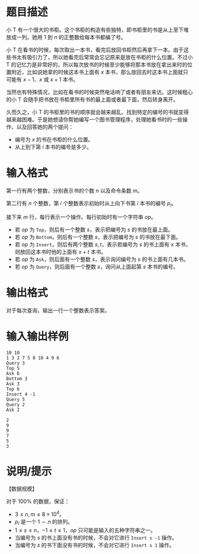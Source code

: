 # 题目描述

小 T 有一个很大的书柜。这个书柜的构造有些独特，即书柜里的书是从上至下堆放成一列。她用 $1$ 到 $n$ 的正整数给每本书都编了号。

小 T 在看书的时候，每次取出一本书，看完后放回书柜然后再拿下一本。由于这些书太有吸引力了，所以她看完后常常会忘记原来是放在书柜的什么位置。不过小 T 的记忆力是非常好的，所以每次放书的时候至少能够将那本书放在拿出来时的位置附近，比如说她拿的时候这本书上面有 $x$ 本书，那么放回去时这本书上面就只可能有 $x-1$、$x$ 或 $x+1$ 本书。

当然也有特殊情况，比如在看书的时候突然电话响了或者有朋友来访。这时候粗心的小 T 会随手把书放在书柜里所有书的最上面或者最下面，然后转身离开。

久而久之，小 T 的书柜里的书的顺序就会越来越乱，找到特定的编号的书就变得越来越困难。于是她想请你帮她编写一个图书管理程序，处理她看书时的一些操作，以及回答她的两个提问：

* 编号为 $x$ 的书在书柜的什么位置。
* 从上到下第 $i$ 本书的编号是多少。

# 输入格式

第一行有两个整数，分别表示书的个数 $n$ 以及命令条数 $m$。

第二行有 $n$ 个整数，第 $i$ 个整数表示初始时从上向下书第 $i$ 本书的编号 $p_i$。

接下来 $m$ 行，每行表示一个操作。每行初始时有一个字符串  $op$。

* 若 $op$ 为 `Top`，则后有一个整数 $s$，表示把编号为 $s$ 的书放在最上面。
* 若 $op$ 为 `Bottom`，则后有一个整数 $s$，表示把编号为 $s$ 的书放在最下面。
* 若 $op$ 为 `Insert`，则后有两个整数 $s, t$，表示若编号为 $s$ 的书上面有 $x$ 本书，则放回这本书时他的上面有 $x + t$ 本书。
* 若 $op$ 为 `Ask`，则后面有一个整数 $s$，表示询问编号为 $s$ 的书上面有几本书。
* 若 $op$ 为 `Query`，则后面有一个整数 $s$，询问从上面起第 $s$ 本书的编号。

# 输出格式

对于每次查询，输出一行一个整数表示答案。

# 输入输出样例

```input1
10 10
1 3 2 7 5 8 10 4 9 6
Query 3
Top 5
Ask 6
Bottom 3
Ask 3
Top 6
Insert 4 -1
Query 5
Query 2
Ask 2
```

```output1
2
9
9
7
5
3
```

# 说明/提示

【数据规模】

对于 $100 \%$ 的数据，保证：

* $3 \leq n,m \leq 8 \times {10}^4$。
* $p_i$ 是一个 $1 \sim n$ 的排列。
* $1 \leq s \leq n$，$-1 \leq t \leq 1$，$op$ 只可能是输入的五种字符串之一。
* 当编号为 $s$ 的书上面没有书的时候，不会对它进行 `Insert s -1` 操作。
* 当编号为 $s$ 的书下面没有书的时候，不会对它进行 `Insert s 1` 操作。
